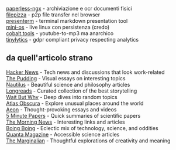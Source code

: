 [paperless-ngx](https://docs.paperless-ngx.com/) - archiviazione e ocr documenti fisici  
[filepizza](https://github.com/kern/filepizza) - p2p file transfer nel browser  
[presenterm](https://github.com/mfontanini/presenterm/tree/master) - terminal markdown presentation tool  
[mini-os](https://minios.dev/) - live linux con persistenza (credo)  
[cobalt.tools](https://cobalt.tools/) - youtube-to-mp3 ma anarchico  
[tinylytics](https://tinylytics.app/) - gdpr compliant privacy respecting analytics  





## da quell'articolo strano
[Hacker News](https://news.ycombinator.com) - Tech news and discussions that look work-related  
[The Pudding](https://pudding.cool) - Visual essays on interesting topics  
[Nautilus](https://nautil.us) - Beautiful science and philosophy articles  
[Longreads](https://longreads.com) - Curated collection of the best storytelling  
[Wait But Why](https://waitbutwhy.com) - Deep dives into random topics  
[Atlas Obscura](https://atlasobscura.com) - Explore unusual places around the world  
[Aeon](https://aeon.co) - Thought-provoking essays and videos  
[5 Minute Papers](https://fiveminutepapers.com) - Quick summaries of scientific papers  
[The Morning News](https://themorningnews.org) - Interesting links and articles  
[Boing Boing](https://boingboing.net) - Eclectic mix of technology, science, and oddities  
[Quanta Magazine](https://quantamagazine.org) - Accessible science articles  
[The Marginalian](https://themarginalian.org) - Thoughtful explorations of creativity and meaning  